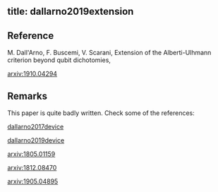 title: dallarno2019extension
---

## Reference

 M. Dall'Arno, F. Buscemi, V. Scarani, Extension of the Alberti-Ulhmann criterion beyond qubit dichotomies, 

[arxiv:1910.04294](https://arxiv.org/abs/1910.04294)


## Remarks

This paper is quite badly written. Check some of the references:

[dallarno2017device](dallarno2017device)

[dallarno2019device](dallarno2019device)

[arxiv:1805.01159](https://arxiv.org/abs/1805.01159)

[arxiv:1812.08470](https://arxiv.org/abs/1812.08470)

[arxiv:1905.04895](https://arxiv.org/abs/1905.04895)


